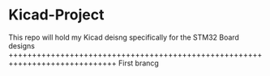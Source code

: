 # Kicad-Project
This repo will hold my Kicad deisng specifically for the STM32 Board designs
+++++++++++++++++++++++++++++++++++++++++++++++++++++++++++++++++++++++++++++
First brancg
